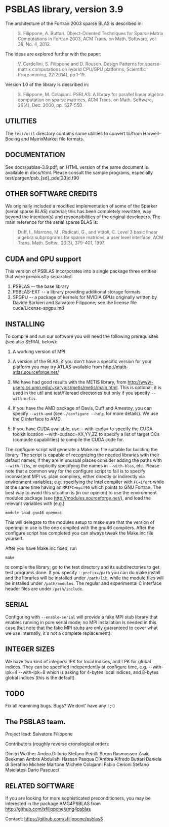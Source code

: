 PSBLAS library, version 3.9
===========================

The architecture of the Fortran 2003 sparse BLAS is described in:
>S. Filippone, A. Buttari. Object-Oriented Techniques for Sparse Matrix
>Computations in Fortran 2003, ACM Trans. on Math. Software, vol. 38, No.
4, 2012.

The ideas are explored further with the paper:
>V. Cardellini, S. Filippone and D. Rouson. Design Patterns for
>sparse-matrix computations on hybrid CPU/GPU platforms, Scientific 
>Programming, 22(2014), pp.1-19.

Version 1.0 of the library is described in:
>S. Filippone, M. Colajanni. PSBLAS: A library for parallel linear
>algebra computation on sparse matrices, ACM Trans. on Math. Software,
>26(4), Dec. 2000, pp. 527-550.


UTILITIES
---------
The `test/util` directory contains some utilities to convert to/from
Harwell-Boeing and MatrixMarket file formats.


DOCUMENTATION
-------------
See docs/psblas-3.9.pdf; an HTML version of the same document is
available in docs/html. Please consult the sample programs, especially
test/pargen/psb_[sd]_pde[23]d.f90


OTHER SOFTWARE CREDITS 
----------------------
We originally included a modified implementation of some of the Sparker
(serial sparse BLAS)  material; this has been completely rewritten, way
beyond the intention(s) and responsibilities of the original developers.
The main reference for the serial sparse BLAS is:
>Duff, I., Marrone, M., Radicati, G., and Vittoli, C. Level 3 basic 
>linear algebra subprograms for sparse matrices: a user level interface,
>ACM Trans. Math. Softw., 23(3), 379-401, 1997.

CUDA and GPU support
--------------------
This version of PSBLAS incorporates into a single package three
entities that were previouslty separated:
1. PSBLAS     -- the base library
2. PSBLAS-EXT -- a library providing additional storage formats
3. SPGPU      -- a package of kernels for NVIDIA GPUs originally
   	      	 written by Davide Barbieri and Salvatore Filippone;
		 see the license file cuda/License-spgpu.md

INSTALLING
----------
To compile and run our software you will need the following
prerequisites (see also SERIAL below):

1. A working version of MPI

2. A version of the BLAS; if you don't have a specific version for your
   platform you may try ATLAS available from
   http://math-atlas.sourceforge.net/ 

3. We have had good results with  the METIS library, from 
   http://www-users.cs.umn.edu/~karypis/metis/metis/main.html.
   This is optional; it is  used in the util and test/fileread
   directories but only if you specify `--with-metis`.

4. If you have the AMD package of Davis, Duff and Amestoy, you can
   specify `--with-amd` (see `./configure --help` for more details).
   We use the C interface to AMD.

5. If you have CUDA available, use
   --with-cuda=<path>      to specify the CUDA toolkit location
   --with-cudacc=XX,YY,ZZ  to specify a list of target CCs (compute
   			   capabilities) to compile the CUDA code for.

The configure script will generate a Make.inc file suitable for building
the library. The script is capable of recognizing the needed libraries
with their default names; if they are in unusual places consider adding
the paths with `--with-libs`, or explicitly specifying the names in
`--with-blas`, etc. Please note that a common way for the configure script
to fail is to specify inconsistent MPI vs. plain compilers, either
directly or indirectly via environment variables; e.g. specifying the
Intel compiler with `FC=ifort` while at the same time having an 
`MPIFC=mpif90` which points to GNU Fortran. The best way to avoid this
situation is (in our opinion) to use the environment modules package
(see http://modules.sourceforge.net/), and load the relevant
variables with (e.g.) 
```
module load gnu46 openmpi
```
This will delegate to the modules setup to make sure that the version of
openmpi in use is the one compiled with the gnu46 compilers. After the
configure script has completed you can always tweak the Make.inc file
yourself. 

After you have Make.inc fixed,  run 
```
make
``` 
to  compile the library; go to the test directory and its subdirectories
to get test programs done. If you specify `--prefix=/path` you can do make
install and the libraries will be installed under `/path/lib`, while the
module files will be installed under `/path/modules`. The regular and
experimental C interface header files are under `/path/include`.

SERIAL
------
Configuring with `--enable-serial` will provide a fake MPI stub library
that enables running in pure serial mode; no MPI installation is needed
in this case (but note that the fake MPI stubs are only guaranteed to
cover what we use internally, it's not a complete replacement). 

INTEGER SIZES
-------------
We have two kind of integers: IPK for local indices, and LPK for
global indices. They can be specified independently at configure time,
e.g.
--with-ipk=4 --with-lpk=8
which is asking for 4-bytes local indices, and 8-bytes global indices
(this is the default). 
							       


TODO
----
Fix all reamining bugs. Bugs? We dont' have any ! ;-)


The PSBLAS team. 
---------------
Project lead:
Salvatore Filippone

Contributors (roughly reverse cronological order):

Dimitri    Walther
Andea      Di Iorio
Stefano    Petrilli
Soren 	   Rasmussen
Zaak       Beekman
Ambra	   Abdullahi Hassan
Pasqua	   D'Ambra
Alfredo    Buttari
Daniela    di Serafino
Michele    Martone
Michele    Colajanni
Fabio      Cerioni
Stefano    Maiolatesi
Dario      Pascucci



RELATED SOFTWARE
----------------
If you are looking for more sophisticated preconditioners, you may be
interested in the package AMG4PSBLAS from
<http://github.com/sfilippone/amg4psblas>


Contact: <https://github.com/sfilippone/psblas3>
